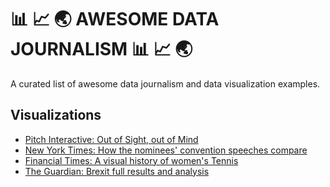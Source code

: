 # 📊 📈 🌏 AWESOME DATA JOURNALISM 📊 📈 🌏
A curated list of awesome data journalism and data visualization examples.

## Visualizations

* [Pitch Interactive: Out of Sight, out of Mind](http://drones.pitchinteractive.com/)
* [New York Times: How the nominees' convention speeches compare](http://www.nytimes.com/interactive/2016/07/29/us/elections/trump-clinton-pence-kaine-speeches.html)
* [Financial Times: A visual history of women's Tennis](https://ig.ft.com/sites/visual-history-of-womens-tennis/)
* [The Guardian: Brexit full results and analysis](https://www.theguardian.com/politics/ng-interactive/2016/jun/23/eu-referendum-live-results-and-analysis)
